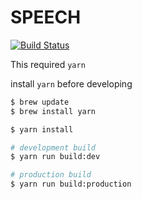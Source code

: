 # SPEECH

[![Build Status](https://travis-ci.org/noliaki/speech.svg?branch=master)](https://travis-ci.org/noliaki/speech)

This required `yarn`

install `yarn` before developing

```bash
$ brew update
$ brew install yarn
```

```bash
$ yarn install

# development build
$ yarn run build:dev

# production build
$ yarn run build:production
```
